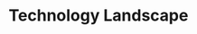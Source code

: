 ---
layout: sub-service
order: 3
title: "Technology Landscape"
parent: "Digital Strategy and Technology"
description: "SLKone's Technology Landscape services help you navigate the ever-evolving technology environment, ensuring you adopt the right tools and innovations to stay competitive."
intro: "[Introductory text from Siteplanning-SLKone.md aligned with Technology Landscape.]"
approach: "We conduct a thorough analysis of current and emerging technologies relevant to your industry. Our team helps you understand how these technologies can impact your business and identifies those that offer the greatest potential for enhancing your operations and competitive edge. We provide strategic recommendations to integrate these technologies effectively into your business processes."
intro: "Navigating the technology landscape, SLKone helps you adopt the right tools and innovations to maintain a competitive edge."
focus_areas:
  - title: "Technology Trend Analysis"
    content: "Stay informed about emerging technologies and their potential impact on your industry."
  - title: "Competitive Technology Benchmarking"
    content: "Compare your technology stack against industry leaders to identify strengths and gaps."
  - title: "Technology Adoption Strategy"
    content: "Develop strategies for the effective adoption and integration of new technologies."
  - title: "Vendor Evaluation and Selection"
    content: "Assess and select the right technology vendors to support your strategic goals."
  - title: "Digital Transformation Planning"
    content: "Create comprehensive plans for transforming your business through technology."
why_choose:
  - "In-Depth Technology Analysis"
  - "Strategic Technology Recommendations"
  - "Expertise in Technology Integration"
  - "Comprehensive Vendor Evaluation"
  - "Supportive Digital Transformation Planning"
cta: "Contact us to navigate the technology landscape and adopt the innovations that will drive your business forward."
icon: "fa-image-landscape"
color: "currant"
---